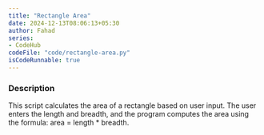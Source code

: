 ```yaml
---
title: "Rectangle Area"
date: 2024-12-13T08:06:13+05:30
author: Fahad
series:
- CodeHub
codeFile: "code/rectangle-area.py"
isCodeRunnable: true
---
```

### Description
This script calculates the area of a rectangle based on user input. The user enters the length and breadth, and the program computes the area using the formula: area = length * breadth.
